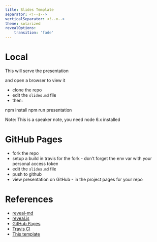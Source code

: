 ```yaml
---
title: Slides Template
separator: <!--s-->
verticalSeparator: <!--v-->
theme: solarized
revealOptions:
    transition: 'fade'
---
```

# Local

This will serve the presentation

and open a browser to view it

* clone the repo
* edit the `slides.md` file
* then:

npm install
npm run presentation


Note: This is a speaker note, you need node 6.x installed

<!--s-->

# GitHub Pages

* fork the repo
* setup a build in travis for the fork - don't forget the env var with your personal access token
* edit the `slides.md` file
* push to github
* view presentation on GitHub - in the project pages for your repo

<!--v-->

# References

* [reveal-md](https://github.com/webpro/reveal-md)
* [reveal.js](http://lab.hakim.se/reveal-js)
* [GitHub Pages](https://pages.github.com)
* [Travis CI](https://travis-ci.org)
* [This template](https://github.com/martinmurphy/slidestemplate)